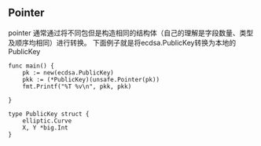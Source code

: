 
## Pointer
pointer 通常通过将不同包但是构造相同的结构体（自己的理解是字段数量、类型及顺序均相同）进行转换。
下面例子就是将ecdsa.PublicKey转换为本地的PublicKey
```shell
func main() {
	pk := new(ecdsa.PublicKey)
	pkk := (*PublicKey)(unsafe.Pointer(pk))
	fmt.Printf("%T %v\n", pkk, pkk)

}

type PublicKey struct {
	elliptic.Curve
	X, Y *big.Int
}
```